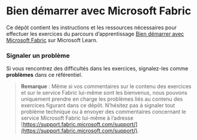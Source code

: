 # Bien démarrer avec Microsoft Fabric

Ce dépôt contient les instructions et les ressources nécessaires pour effectuer les exercices du parcours d’apprentissage [Bien démarrer avec Microsoft Fabric](https://aka.ms/learn-fabric) sur Microsoft Learn.

### Signaler un problème

Si vous rencontrez des difficultés dans les exercices, signalez-les comme **problèmes** dans ce référentiel.

> **Remarque** : Même si vos commentaires sur le contenu des exercices et sur le service Fabric lui-même sont les bienvenus, nous pouvons uniquement prendre en charge les problèmes liés au contenu des exercices figurant dans ce dépôt. N’hésitez pas à signaler tout problème technique ou à envoyer des commentaires concernant le service Microsoft Fabric lui-même à l’adresse [https://support.fabric.microsoft.com/support/](https://support.fabric.microsoft.com/support/).
